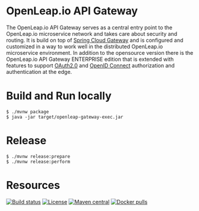 # OpenLeap.io API Gateway
The OpenLeap.io API Gateway serves as a central entry point to the OpenLeap.io microservice network and takes care about security and
routing. It is build on top of [Spring Cloud Gateway](https://spring.io/projects/spring-cloud-gateway/) and is configured and customized in
a way to work well in the distributed OpenLeap.io microservice environment. In addition to the opensource version there is the OpenLeap.io
API Gateway ENTERPRISE edition that is extended with features to support [OAuth2.0](https://datatracker.ietf.org/doc/html/rfc6749) and
[OpenID Connect](https://openid.net/developers/how-connect-works/) authorization and authentication at the edge.

# Build and Run locally
```
$ ./mvnw package
$ java -jar target/openleap-gateway-exec.jar 
```

# Release
```
$ ./mvnw release:prepare
$ ./mvnw release:perform
```

# Resources
[![Build status](https://github.com/openleap-io/io.openleap.gateway/actions/workflows/master-build.yml/badge.svg)](https://github.com/openleap.io/io.openleap.gateway/actions/workflows/master-build.yml)
[![License](https://img.shields.io/badge/License-Apache%202.0-blue.svg)](LICENSE)
[![Maven central](https://img.shields.io/maven-central/v/io.openleap/io.openleap.gateway)](https://search.maven.org/search?q=a:io.openleap.gateway)
[![Docker pulls](https://img.shields.io/docker/pulls/openleap/io.openleap.gateway)](https://hub.docker.com/r/openleap/io.openleap.gateway)
